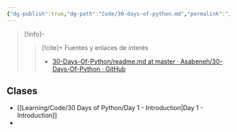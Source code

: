 ```yaml
---
{"dg-publish":true,"dg-path":"Code/30-days-of-python.md","permalink":"/code/30-days-of-python/","created":"2024-03-08T15:09","updated":"2024-03-30T20:04"}
---
```


> [!info]-
>> [!cite]+ Fuentes y enlaces de interés
>> - [30-Days-Of-Python/readme.md at master · Asabeneh/30-Days-Of-Python · GitHub](https://github.com/Asabeneh/30-Days-Of-Python/blob/master/readme.md)

## Clases
- [[Learning/Code/30 Days of Python/Day 1 - Introduction\|Day 1 - Introduction]]
- 
